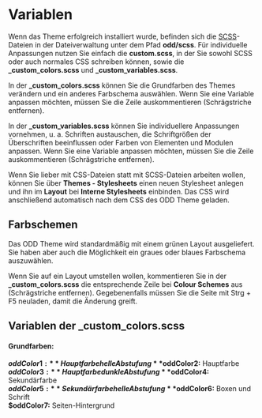 
# Variablen

Wenn das Theme erfolgreich installiert wurde, befinden sich die [SCSS](https://sass-lang.com/documentation/file.SASS_REFERENCE.html)-Dateien in der Dateiverwaltung unter dem Pfad **odd/scss**. Für individuelle Anpassungen nutzen Sie einfach die **custom.scss**, in der Sie sowohl SCSS oder auch normales CSS schreiben können, sowie die **\_custom\_colors.scss** und **\_custom\_variables.scss**.

In der **\_custom\_colors.scss** können Sie die Grundfarben des Themes verändern und ein anderes Farbschema auswählen. Wenn Sie eine Variable anpassen möchten, müssen Sie die Zeile auskommentieren (Schrägstriche entfernen).

In der **\_custom\_variables.scss** können Sie individuellere Anpassungen vornehmen, u. a. Schriften austauschen, die Schriftgrößen der Überschriften beeinflussen oder Farben von Elementen und Modulen anpassen. Wenn Sie eine Variable anpassen möchten, müssen Sie die Zeile auskommentieren (Schrägstriche entfernen).

Wenn Sie lieber mit CSS-Dateien statt mit SCSS-Dateien arbeiten wollen, können Sie über **Themes - Stylesheets** einen neuen Stylesheet anlegen und ihn im **Layout** bei **Interne Stylesheets** einbinden. Das CSS wird anschließend automatisch nach dem CSS des ODD Theme geladen.

## Farbschemen

Das ODD Theme wird standardmäßig mit einem grünen Layout ausgeliefert. Sie haben aber auch die Möglichkeit ein graues oder blaues Farbschema auszuwählen.

Wenn Sie auf ein Layout umstellen wollen, kommentieren Sie in der **\_custom\_colors.scss** die entsprechende Zeile bei **Colour Schemes** aus \(Schrägstriche entfernen\). Gegebenenfalls müssen Sie die Seite mit Strg + F5 neuladen, damit die Änderung greift.



## Variablen der \_custom\_colors.scss

#### Grundfarben:

**$oddColor1:** Hauptfarbe helle Abstufung  
**$oddColor2:** Hauptfarbe  
**$oddColor3:** Hauptfarbe dunkle Abstufung  
**$oddColor4:** Sekundärfarbe  
**$oddColor5:** Sekundärfarbe helle Abstufung  
**$oddColor6:** Boxen und Schrift  
**$oddColor7:** Seiten-Hintergrund 
